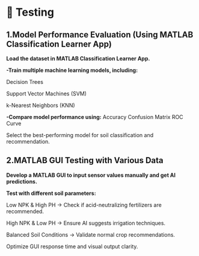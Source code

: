 # 📌 Testing

## 1.Model Performance Evaluation (Using MATLAB Classification Learner App)

**Load the dataset in MATLAB Classification Learner App.**

**-Train multiple machine learning models, including:**

Decision Trees

Support Vector Machines (SVM)

k-Nearest Neighbors (KNN)

**-Compare model performance using:**
Accuracy
Confusion Matrix
ROC Curve

Select the best-performing model for soil classification and recommendation.

## 2.MATLAB GUI Testing with Various Data
**Develop a MATLAB GUI to input sensor values manually and get AI predictions.**

**Test with different soil parameters:**

Low NPK & High PH → Check if acid-neutralizing fertilizers are recommended.

High NPK & Low PH → Ensure AI suggests irrigation techniques.

Balanced Soil Conditions → Validate normal crop recommendations.

Optimize GUI response time and visual output clarity.
